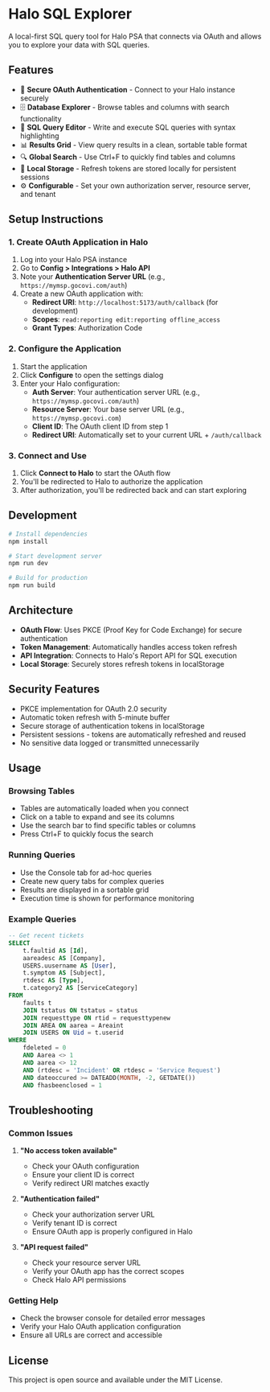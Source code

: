 # Halo SQL Explorer

A local-first SQL query tool for Halo PSA that connects via OAuth and allows you to explore your data with SQL queries.

## Features

-   🔐 **Secure OAuth Authentication** - Connect to your Halo instance securely
-   🗄️ **Database Explorer** - Browse tables and columns with search functionality
-   📝 **SQL Query Editor** - Write and execute SQL queries with syntax highlighting
-   📊 **Results Grid** - View query results in a clean, sortable table format
-   🔍 **Global Search** - Use Ctrl+F to quickly find tables and columns
-   💾 **Local Storage** - Refresh tokens are stored locally for persistent sessions
-   ⚙️ **Configurable** - Set your own authorization server, resource server, and tenant

## Setup Instructions

### 1. Create OAuth Application in Halo

1. Log into your Halo PSA instance
2. Go to **Config > Integrations > Halo API**
3. Note your **Authentication Server URL** (e.g., `https://mymsp.gocovi.com/auth`)
4. Create a new OAuth application with:
    - **Redirect URI**: `http://localhost:5173/auth/callback` (for development)
    - **Scopes**: `read:reporting edit:reporting offline_access`
    - **Grant Types**: Authorization Code

### 2. Configure the Application

1. Start the application
2. Click **Configure** to open the settings dialog
3. Enter your Halo configuration:
    - **Auth Server**: Your authentication server URL (e.g., `https://mymsp.gocovi.com/auth`)
    - **Resource Server**: Your base server URL (e.g., `https://mymsp.gocovi.com`)
    - **Client ID**: The OAuth client ID from step 1
    - **Redirect URI**: Automatically set to your current URL + `/auth/callback`

### 3. Connect and Use

1. Click **Connect to Halo** to start the OAuth flow
2. You'll be redirected to Halo to authorize the application
3. After authorization, you'll be redirected back and can start exploring

## Development

```bash
# Install dependencies
npm install

# Start development server
npm run dev

# Build for production
npm run build
```

## Architecture

-   **OAuth Flow**: Uses PKCE (Proof Key for Code Exchange) for secure authentication
-   **Token Management**: Automatically handles access token refresh
-   **API Integration**: Connects to Halo's Report API for SQL execution
-   **Local Storage**: Securely stores refresh tokens in localStorage

## Security Features

-   PKCE implementation for OAuth 2.0 security
-   Automatic token refresh with 5-minute buffer
-   Secure storage of authentication tokens in localStorage
-   Persistent sessions - tokens are automatically refreshed and reused
-   No sensitive data logged or transmitted unnecessarily

## Usage

### Browsing Tables

-   Tables are automatically loaded when you connect
-   Click on a table to expand and see its columns
-   Use the search bar to find specific tables or columns
-   Press Ctrl+F to quickly focus the search

### Running Queries

-   Use the Console tab for ad-hoc queries
-   Create new query tabs for complex queries
-   Results are displayed in a sortable grid
-   Execution time is shown for performance monitoring

### Example Queries

```sql
-- Get recent tickets
SELECT
    t.faultid AS [Id],
    aareadesc AS [Company],
    USERS.uusername AS [User],
    t.symptom AS [Subject],
    rtdesc AS [Type],
    t.category2 AS [ServiceCategory]
FROM
    faults t
    JOIN tstatus ON tstatus = status
    JOIN requesttype ON rtid = requesttypenew
    JOIN AREA ON aarea = Areaint
    JOIN USERS ON Uid = t.userid
WHERE
    fdeleted = 0
    AND Aarea <> 1
    AND aarea <> 12
    AND (rtdesc = 'Incident' OR rtdesc = 'Service Request')
    AND dateoccured >= DATEADD(MONTH, -2, GETDATE())
    AND fhasbeenclosed = 1
```

## Troubleshooting

### Common Issues

1. **"No access token available"**

    - Check your OAuth configuration
    - Ensure your client ID is correct
    - Verify redirect URI matches exactly

2. **"Authentication failed"**

    - Check your authorization server URL
    - Verify tenant ID is correct
    - Ensure OAuth app is properly configured in Halo

3. **"API request failed"**
    - Check your resource server URL
    - Verify your OAuth app has the correct scopes
    - Check Halo API permissions

### Getting Help

-   Check the browser console for detailed error messages
-   Verify your Halo OAuth application configuration
-   Ensure all URLs are correct and accessible

## License

This project is open source and available under the MIT License.
